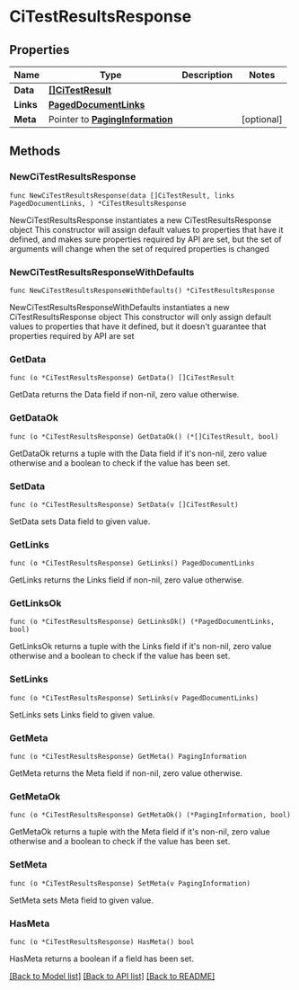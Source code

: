# CiTestResultsResponse

## Properties

Name | Type | Description | Notes
------------ | ------------- | ------------- | -------------
**Data** | [**[]CiTestResult**](CiTestResult.md) |  | 
**Links** | [**PagedDocumentLinks**](PagedDocumentLinks.md) |  | 
**Meta** | Pointer to [**PagingInformation**](PagingInformation.md) |  | [optional] 

## Methods

### NewCiTestResultsResponse

`func NewCiTestResultsResponse(data []CiTestResult, links PagedDocumentLinks, ) *CiTestResultsResponse`

NewCiTestResultsResponse instantiates a new CiTestResultsResponse object
This constructor will assign default values to properties that have it defined,
and makes sure properties required by API are set, but the set of arguments
will change when the set of required properties is changed

### NewCiTestResultsResponseWithDefaults

`func NewCiTestResultsResponseWithDefaults() *CiTestResultsResponse`

NewCiTestResultsResponseWithDefaults instantiates a new CiTestResultsResponse object
This constructor will only assign default values to properties that have it defined,
but it doesn't guarantee that properties required by API are set

### GetData

`func (o *CiTestResultsResponse) GetData() []CiTestResult`

GetData returns the Data field if non-nil, zero value otherwise.

### GetDataOk

`func (o *CiTestResultsResponse) GetDataOk() (*[]CiTestResult, bool)`

GetDataOk returns a tuple with the Data field if it's non-nil, zero value otherwise
and a boolean to check if the value has been set.

### SetData

`func (o *CiTestResultsResponse) SetData(v []CiTestResult)`

SetData sets Data field to given value.


### GetLinks

`func (o *CiTestResultsResponse) GetLinks() PagedDocumentLinks`

GetLinks returns the Links field if non-nil, zero value otherwise.

### GetLinksOk

`func (o *CiTestResultsResponse) GetLinksOk() (*PagedDocumentLinks, bool)`

GetLinksOk returns a tuple with the Links field if it's non-nil, zero value otherwise
and a boolean to check if the value has been set.

### SetLinks

`func (o *CiTestResultsResponse) SetLinks(v PagedDocumentLinks)`

SetLinks sets Links field to given value.


### GetMeta

`func (o *CiTestResultsResponse) GetMeta() PagingInformation`

GetMeta returns the Meta field if non-nil, zero value otherwise.

### GetMetaOk

`func (o *CiTestResultsResponse) GetMetaOk() (*PagingInformation, bool)`

GetMetaOk returns a tuple with the Meta field if it's non-nil, zero value otherwise
and a boolean to check if the value has been set.

### SetMeta

`func (o *CiTestResultsResponse) SetMeta(v PagingInformation)`

SetMeta sets Meta field to given value.

### HasMeta

`func (o *CiTestResultsResponse) HasMeta() bool`

HasMeta returns a boolean if a field has been set.


[[Back to Model list]](../README.md#documentation-for-models) [[Back to API list]](../README.md#documentation-for-api-endpoints) [[Back to README]](../README.md)


